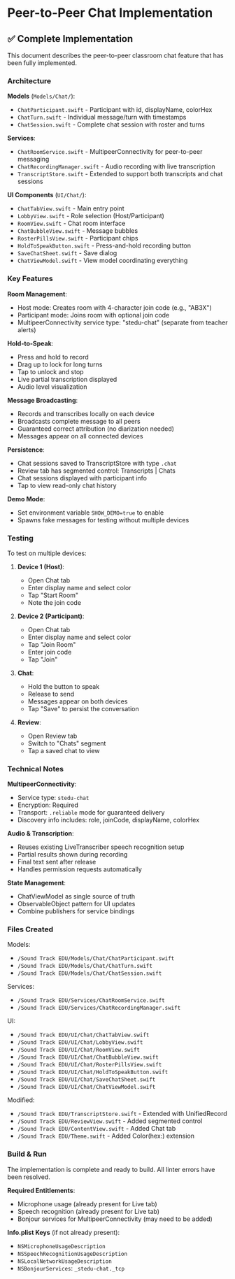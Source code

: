 # Peer-to-Peer Chat Implementation

## ✅ Complete Implementation

This document describes the peer-to-peer classroom chat feature that has been fully implemented.

### Architecture

**Models** (`Models/Chat/`):
- `ChatParticipant.swift` - Participant with id, displayName, colorHex
- `ChatTurn.swift` - Individual message/turn with timestamps
- `ChatSession.swift` - Complete chat session with roster and turns

**Services**:
- `ChatRoomService.swift` - MultipeerConnectivity for peer-to-peer messaging
- `ChatRecordingManager.swift` - Audio recording with live transcription
- `TranscriptStore.swift` - Extended to support both transcripts and chat sessions

**UI Components** (`UI/Chat/`):
- `ChatTabView.swift` - Main entry point
- `LobbyView.swift` - Role selection (Host/Participant)
- `RoomView.swift` - Chat room interface
- `ChatBubbleView.swift` - Message bubbles
- `RosterPillsView.swift` - Participant chips
- `HoldToSpeakButton.swift` - Press-and-hold recording button
- `SaveChatSheet.swift` - Save dialog
- `ChatViewModel.swift` - View model coordinating everything

### Key Features

**Room Management**:
- Host mode: Creates room with 4-character join code (e.g., "AB3X")
- Participant mode: Joins room with optional join code
- MultipeerConnectivity service type: "stedu-chat" (separate from teacher alerts)

**Hold-to-Speak**:
- Press and hold to record
- Drag up to lock for long turns
- Tap to unlock and stop
- Live partial transcription displayed
- Audio level visualization

**Message Broadcasting**:
- Records and transcribes locally on each device
- Broadcasts complete message to all peers
- Guaranteed correct attribution (no diarization needed)
- Messages appear on all connected devices

**Persistence**:
- Chat sessions saved to TranscriptStore with type `.chat`
- Review tab has segmented control: Transcripts | Chats
- Chat sessions displayed with participant info
- Tap to view read-only chat history

**Demo Mode**:
- Set environment variable `SHOW_DEMO=true` to enable
- Spawns fake messages for testing without multiple devices

### Testing

To test on multiple devices:

1. **Device 1 (Host)**:
   - Open Chat tab
   - Enter display name and select color
   - Tap "Start Room"
   - Note the join code

2. **Device 2 (Participant)**:
   - Open Chat tab
   - Enter display name and select color
   - Tap "Join Room"
   - Enter join code
   - Tap "Join"

3. **Chat**:
   - Hold the button to speak
   - Release to send
   - Messages appear on both devices
   - Tap "Save" to persist the conversation

4. **Review**:
   - Open Review tab
   - Switch to "Chats" segment
   - Tap a saved chat to view

### Technical Notes

**MultipeerConnectivity**:
- Service type: `stedu-chat`
- Encryption: Required
- Transport: `.reliable` mode for guaranteed delivery
- Discovery info includes: role, joinCode, displayName, colorHex

**Audio & Transcription**:
- Reuses existing LiveTranscriber speech recognition setup
- Partial results shown during recording
- Final text sent after release
- Handles permission requests automatically

**State Management**:
- ChatViewModel as single source of truth
- ObservableObject pattern for UI updates
- Combine publishers for service bindings

### Files Created

Models:
- `/Sound Track EDU/Models/Chat/ChatParticipant.swift`
- `/Sound Track EDU/Models/Chat/ChatTurn.swift`
- `/Sound Track EDU/Models/Chat/ChatSession.swift`

Services:
- `/Sound Track EDU/Services/ChatRoomService.swift`
- `/Sound Track EDU/Services/ChatRecordingManager.swift`

UI:
- `/Sound Track EDU/UI/Chat/ChatTabView.swift`
- `/Sound Track EDU/UI/Chat/LobbyView.swift`
- `/Sound Track EDU/UI/Chat/RoomView.swift`
- `/Sound Track EDU/UI/Chat/ChatBubbleView.swift`
- `/Sound Track EDU/UI/Chat/RosterPillsView.swift`
- `/Sound Track EDU/UI/Chat/HoldToSpeakButton.swift`
- `/Sound Track EDU/UI/Chat/SaveChatSheet.swift`
- `/Sound Track EDU/UI/Chat/ChatViewModel.swift`

Modified:
- `/Sound Track EDU/TranscriptStore.swift` - Extended with UnifiedRecord
- `/Sound Track EDU/ReviewView.swift` - Added segmented control
- `/Sound Track EDU/ContentView.swift` - Added Chat tab
- `/Sound Track EDU/Theme.swift` - Added Color(hex:) extension

### Build & Run

The implementation is complete and ready to build. All linter errors have been resolved.

**Required Entitlements**:
- Microphone usage (already present for Live tab)
- Speech recognition (already present for Live tab)
- Bonjour services for MultipeerConnectivity (may need to be added)

**Info.plist Keys** (if not already present):
- `NSMicrophoneUsageDescription`
- `NSSpeechRecognitionUsageDescription`
- `NSLocalNetworkUsageDescription`
- `NSBonjourServices`: `_stedu-chat._tcp`

